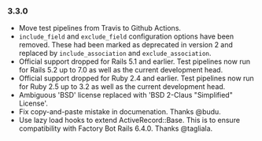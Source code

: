 ### 3.3.0

* Move test pipelines from Travis to Github Actions.
* `include_field` and `exclude_field` configuration options have been removed.
  These had been marked as deprecated in version 2 and replaced by
  `include_association` and `exclude_association`.
* Official support dropped for Rails 5.1 and earlier. Test pipelines now run
  for Rails 5.2 up to 7.0 as well as the current development head.
* Official support dropped for Ruby 2.4 and earlier. Test pipelines now run for
  Ruby 2.5 up to 3.2 as well as the current development head.
* Ambiguous 'BSD' license replaced with 'BSD 2-Claus "Simplified" License'.
* Fix copy-and-paste mistake in documenation. Thanks @budu.
* Use lazy load hooks to extend ActiveRecord::Base. This is to ensure
  compatibility with Factory Bot Rails 6.4.0. Thanks @tagliala.
